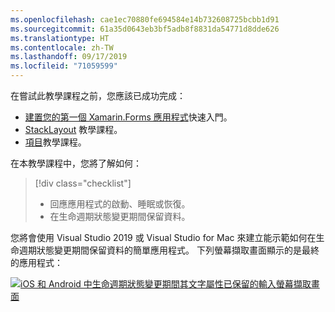```yaml
---
ms.openlocfilehash: cae1ec70880fe694584e14b732608725bcbb1d91
ms.sourcegitcommit: 61a35d0643eb3bf5adb8f8831da54771d8dde626
ms.translationtype: HT
ms.contentlocale: zh-TW
ms.lasthandoff: 09/17/2019
ms.locfileid: "71059599"
---
```

在嘗試此教學課程之前，您應該已成功完成：

- [建置您的第一個 Xamarin.Forms 應用程式](~/get-started/first-app/index.md)快速入門。
- [StackLayout](~/get-started/tutorials/stacklayout/index.yml) 教學課程。
- [項目](~/get-started/tutorials/entry/index.yml)教學課程。

在本教學課程中，您將了解如何：

> [!div class="checklist"]
>
> - 回應應用程式的啟動、睡眠或恢復。
> - 在生命週期狀態變更期間保留資料。

您將會使用 Visual Studio 2019 或 Visual Studio for Mac 來建立能示範如何在生命週期狀態變更期間保留資料的簡單應用程式。 下列螢幕擷取畫面顯示的是最終的應用程式：

[![iOS 和 Android 中生命週期狀態變更期間其文字屬性已保留的輸入螢幕擷取畫面](../images/persist-data.png "生命週期狀態變更期間其文字屬性已保留的輸入")](../images/persist-data-large.png#lightbox "生命週期狀態變更期間其文字屬性已保留的輸入")
